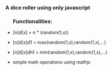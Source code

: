 <h3>A dice roller using only javascript</h3>
<ul>
	<h3>Functionalities:</h3>	
	<li><p>[n]d[x] = n * (random(1,x))</p></li>
	<li><p>[n]d[x]d1 = max(random(1,x),random(1,x),...)</p></li>
	<li><p>[n]d[x]dh1 = min(random(1,x),random(1,x),...)</p></li>
	<li><p>simple math operations using mathjs</p></li>
</ul>
